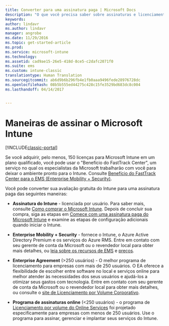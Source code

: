 ```yaml
---
title: Converter para uma assinatura paga | Microsoft Docs
description: "O que você precisa saber sobre assinaturas e licenciamento depois de configurar sua avaliação gratuita de 30 dias do Intune."
keywords: 
author: lindavr
ms.author: lindavr
manager: angrobe
ms.date: 11/29/2016
ms.topic: get-started-article
ms.prod: 
ms.service: microsoft-intune
ms.technology: 
ms.assetid: cad9ae15-26e5-418d-8ce5-c2dafc2071f0
ms.suite: ems
ms.custom: intune-classic
translationtype: Human Translation
ms.sourcegitcommit: ab6d9b6b296fb4e1fb0aaa9496fede28976728dc
ms.openlocfilehash: 08b5b555ed44275c428c15fe3529bd683dc8c004
ms.lasthandoff: 04/14/2017


---
```


# <a name="ways-to-subscribe-to-microsoft-intune"></a>Maneiras de assinar o Microsoft Intune

[!INCLUDE[classic-portal](../includes/classic-portal.md)]

Se você adquirir, pelo menos, 150 licenças para Microsoft Intune em um plano qualificado, você pode usar o "Benefício do FastTrack Center", um serviço no qual os especialistas da Microsoft trabalharão com você para deixar o ambiente pronto para o Intune. Consulte [Benefício do FastTrack Center para o EMS (Enterprise Mobility + Security)](https://docs.microsoft.com/enterprise-mobility/Solutions/fasttrack-center-benefit-for-enterprise-mobility-suite-ems).

Você pode converter sua avaliação gratuita do Intune para uma assinatura paga das seguintes maneiras:

-   **Assinatura do Intune** - licenciada por usuário. Para saber mais, consulte [Como comprar o Microsoft Intune](https://www.microsoft.com/server-cloud/products/microsoft-intune/Purchasing.aspx). Depois de concluir sua compra, siga as etapas em [Comece com uma assinatura paga do Microsoft Intune](/intune/get-started/start-with-a-paid-subscription-to-microsoft-intune) e examine as etapas de configuração adicionais quando iniciar o Intune.

-   **Enterprise Mobility + Security** - fornece o Intune, o Azure Active Directory Premium e os serviços do Azure RMS. Entre em contato com seu gerente de conta da Microsoft ou o revendedor local para obter mais detalhes, ou [leia sobre os recursos de EMS](https://www.microsoft.com/server-cloud/enterprise-mobility/overview.aspx) e [preços](https://www.microsoft.com/server-cloud/products/enterprise-mobility-suite/Purchasing.aspx).

-   **Enterprise Agreement** (&gt;250 usuários) - O melhor programa de licenciamento para empresas com mais de 250 usuários. O EA oferece a flexibilidade de escolher entre software no local e serviços online para melhor atender às necessidades dos seus usuários e ajudá-los a otimizar seus gastos com tecnologia. Entre em contato com seu gerente de conta da Microsoft ou o revendedor local para obter mais detalhes, ou consulte o [site de Licenciamento por Volume Corporativo](http://www.microsoft.com/licensing/licensing-options/enterprise.aspx).

-   **Programa de assinaturas online** (&lt;250 usuários) - o programa de [Licenciamento por volume do Online Services](http://www.microsoft.com/licensing/online-services/default.aspx) foi projetado especificamente para empresas com menos de 250 usuários. Use o programa para assinar, gerenciar e implantar seus serviços do Intune.

